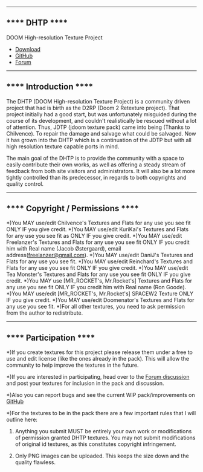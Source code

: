 --------------
**** DHTP ****
--------------

DOOM High-resolution Texture Project
* [Download](http://dhtp.hiriwa.com/)
* [GitHub](https://github.com/KuriKai/DHTP/)
* [Forum](http://dengine.net/forums/viewtopic.php?f=3&t=875#topic)



----------------------
**** Introduction ****
----------------------

The DHTP (DOOM High-resolution Texture Project) is a community driven project that had is birth as the D2RP (Doom 2 Retexture project). That project initially had a good start, but was unfortunately misguided during the course of its development, and couldn't realistically be rescued without a lot of attention. Thus, JDTP (jdoom texture pack) came into being (Thanks to Chilvence). To repair the damage and salvage what could be salvaged.
Now it has grown into the DHTP which is a continuation of the JDTP but with all high resolution texture capable ports in mind.

The main goal of the DHTP is to provide the community with a space to easily contribute their own works, as well as offering a steady stream of feedback from both site visitors and administrators. It will also be a lot more tightly controlled than its predecessor, in regards to both copyrights and quality control.



---------------------------------
**** Copyright / Permissions ****
---------------------------------

*)You MAY use/edit Chilvence's Textures and Flats for any use you see fit ONLY IF you give credit.
*)You MAY use/edit KuriKai's Textures and Flats for any use you see fit as ONLY IF you give credit.
*)You MAY use/edit Freelanzer's Textures and Flats for any use you see fit ONLY IF you credit him with Real name (Jacob Østergaard), email address(freelanzer@gmail.com).
*)You MAY use/edit DaniJ's Textures and Flats for any use you see fit.
*)You MAY use/edit Reinchard's Textures and Flats for any use you see fit ONLY IF you give credit.
*)You MAY use/edit Tea Monster's Textures and Flats for any use you see fit ONLY IF you give credit.
*)You MAY use [MR_ROCKET's, Mr.Rocket's] Textures and Flats for any use you see fit ONLY IF you credit him with Real name (Ron Goode).
*)You MAY use/edit [MR_ROCKET's, Mr.Rocket's] SPACEW2 Texture ONLY IF you give credit.
*)You MAY use/edit Doomenator's Textures and Flats for any use you see fit.
*)For all other textures, you need to ask permission from the author to redistribute.



-----------------------
**** Participation ****
-----------------------

*)If you create textures for this project please release them under a free to use and edit license (like the ones already in the pack). This will allow the community to help improve the textures in the future.

*)If you are interested in participating, head over to the [Forum discussion](http://dengine.net/forums/viewtopic.php?f=3&t=875#topic) and post your textures for inclusion in the pack and discussion.

*)Also you can report bugs and see the current WIP pack/improvements on [GitHub](https://github.com/KuriKai/DHTP/)

*)For the textures to be in the pack there are a few important rules that I will outline here:

1. Anything you submit MUST be entirely your own work or modifications of permission granted DHTP textures. You may not submit modifications of original id textures, as this constitutes copyright infringement.

2. Only PNG images can be uploaded. This keeps the size down and the quality flawless.


